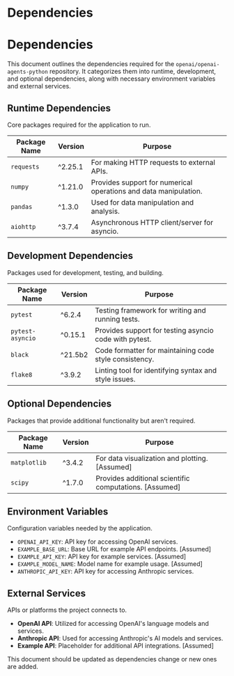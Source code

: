 # Dependencies

# Dependencies

This document outlines the dependencies required for the `openai/openai-agents-python` repository. It categorizes them into runtime, development, and optional dependencies, along with necessary environment variables and external services.

## Runtime Dependencies

Core packages required for the application to run.

| Package Name | Version | Purpose |
|--------------|---------|---------|
| `requests`   | ^2.25.1 | For making HTTP requests to external APIs. |
| `numpy`      | ^1.21.0 | Provides support for numerical operations and data manipulation. |
| `pandas`     | ^1.3.0  | Used for data manipulation and analysis. |
| `aiohttp`    | ^3.7.4  | Asynchronous HTTP client/server for asyncio. |

## Development Dependencies

Packages used for development, testing, and building.

| Package Name      | Version | Purpose |
|-------------------|---------|---------|
| `pytest`          | ^6.2.4  | Testing framework for writing and running tests. |
| `pytest-asyncio`  | ^0.15.1 | Provides support for testing asyncio code with pytest. |
| `black`           | ^21.5b2 | Code formatter for maintaining code style consistency. |
| `flake8`          | ^3.9.2  | Linting tool for identifying syntax and style issues. |

## Optional Dependencies

Packages that provide additional functionality but aren't required.

| Package Name | Version | Purpose |
|--------------|---------|---------|
| `matplotlib` | ^3.4.2  | For data visualization and plotting. [Assumed] |
| `scipy`      | ^1.7.0  | Provides additional scientific computations. [Assumed] |

## Environment Variables

Configuration variables needed by the application.

- `OPENAI_API_KEY`: API key for accessing OpenAI services.
- `EXAMPLE_BASE_URL`: Base URL for example API endpoints. [Assumed]
- `EXAMPLE_API_KEY`: API key for example services. [Assumed]
- `EXAMPLE_MODEL_NAME`: Model name for example usage. [Assumed]
- `ANTHROPIC_API_KEY`: API key for accessing Anthropic services.

## External Services

APIs or platforms the project connects to.

- **OpenAI API**: Utilized for accessing OpenAI's language models and services.
- **Anthropic API**: Used for accessing Anthropic's AI models and services.
- **Example API**: Placeholder for additional API integrations. [Assumed]

This document should be updated as dependencies change or new ones are added.